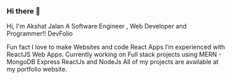 ### Hi there 👋

Hi, I'm Akshat Jalan
A Software Engineer , Web Developer and Programmer!! DevFolio

Fun fact I love to make Websites and code React Apps
I’m experienced with ReactJS Web Apps.
Currently working on Full stack projects using MERN - MongoDB Express ReactJs and NodeJs
All of my projects are available at my portfolio website.

<!--
**adi5689/adi5689** is a ✨ _special_ ✨ repository because its `README.md` (this file) appears on your GitHub profile.

Here are some ideas to get you started:

- 🔭 I’m currently working on ...
- 🌱 I’m currently learning ...
- 👯 I’m looking to collaborate on ...
- 🤔 I’m looking for help with ...
- 💬 Ask me about ...
- 📫 How to reach me: ...
- 😄 Pronouns: ...
- ⚡ Fun fact: ...
-->
